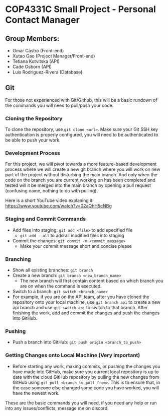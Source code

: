 # COP4331C Small Project - Personal Contact Manager
## Group Members:
* Omar Castro (Front-end)
* Xutao Gao (Project Manager/Front-end)
* Tetiana Kotvitska (API)
* Cade Osborn (API)
* Luis Rodriguez-Rivera (Database)
## Git
For those not experienced with Git/Github, this will be a basic rundown of the commands you will need to pull/push your code.
### Cloning the Repository
To clone the repository, use `git clone <url>`. Make sure your Git SSH key authentication is properly configured, you will need to be authenticated to be able to push your work.
### Development Process
For this project, we will pivot towards a more feature-based development process where we will create a new git branch where you will work on new part of the project without disturbing the main branch. And only when the code on the branch you are current working on has been completed and tested will it be merged into the main branch by opening a pull request (confusing name, nothing to do with pulling). 

Here is a short YouTube video explaning it: https://www.youtube.com/watch?v=02aQhH5cNBg
### Staging and Commit Commands
* Add files into staging: `git add <file>` to add specified file
  * `git add --all` to add all modified files into staging
* Commit the changes: `git commit -m <commit_message>`
  * Make your commit message short and concise please
### Branching
* Show all existing branches: `git branch`
* Create a new branch: `git branch <new_branch_name>`
  * The new branch will first contain content based on which branch you are on when the command is executed.
* Switch to a branch: `git switch <branch_name>`
* For example, if you are on the API team, after you have cloned the repository onto your local machine, use `git branch api` to create a new api branch and use `git switch api` to switch to that branch. After finishing the work, add and commit the changes and push the changes into GitHub.
### Pushing
* Push a branch into GitHub: `git push origin <branch_to_push>`
### Getting Changes onto Local Machine (Very important)
* Before starting any work, making commits, or pushing the changes you have made into GitHub, make sure you current local repository is up to date with the cloud GitHub repository by pulling the new changes from GitHub using `git pull <branch_to_pull_from>`. This is to ensure that, in the case someone else changed some code you have worked, you will have the newest work.
  
These are the basic commands you will need, if you need any help or run into any issues/conflicts, message me on discord.

